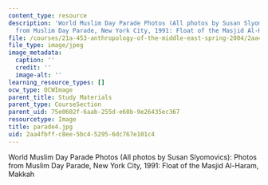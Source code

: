 ```yaml
---
content_type: resource
description: 'World Muslim Day Parade Photos (All photos by Susan Slyomovics): Photos
  from Muslim Day Parade, New York City, 1991: Float of the Masjid Al-Haram, Makkah'
file: /courses/21a-453-anthropology-of-the-middle-east-spring-2004/2aa4fbffc8ee5bc452956dc767e101c4_parade4.jpg
file_type: image/jpeg
image_metadata:
  caption: ''
  credit: ''
  image-alt: ''
learning_resource_types: []
ocw_type: OCWImage
parent_title: Study Materials
parent_type: CourseSection
parent_uid: 75e0602f-6aab-255d-e60b-9e26435ec367
resourcetype: Image
title: parade4.jpg
uid: 2aa4fbff-c8ee-5bc4-5295-6dc767e101c4
---
```

World Muslim Day Parade Photos (All photos by Susan Slyomovics): Photos from Muslim Day Parade, New York City, 1991: Float of the Masjid Al-Haram, Makkah

